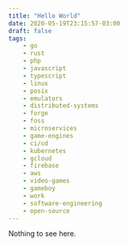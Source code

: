 ```yaml
---
title: "Hello World"
date: 2020-05-19T23:15:57-03:00
draft: false
tags: 
    - go
    - rust
    - php
    - javascript
    - typescript
    - linux
    - posix
    - emulators
    - distributed-systems
    - forge
    - foss
    - microservices
    - game-engines
    - ci/cd
    - kubernetes
    - gcloud
    - firebase
    - aws
    - video-games
    - gameboy
    - work
    - software-engineering
    - open-source
---
```


Nothing to see here.